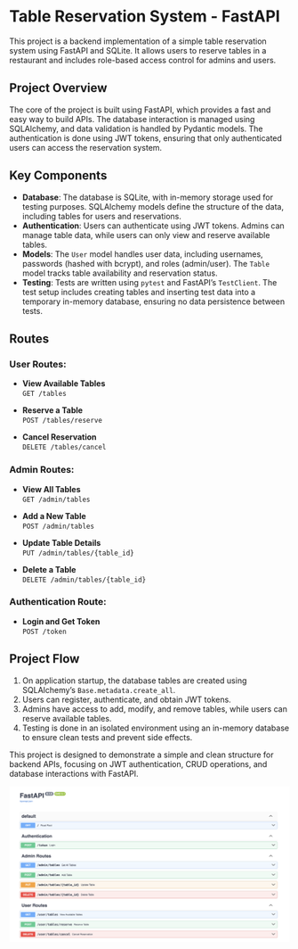 # Table Reservation System - FastAPI

This project is a backend implementation of a simple table reservation system using FastAPI and SQLite. It allows users to reserve tables in a restaurant and includes role-based access control for admins and users.

## Project Overview

The core of the project is built using FastAPI, which provides a fast and easy way to build APIs. The database interaction is managed using SQLAlchemy, and data validation is handled by Pydantic models. The authentication is done using JWT tokens, ensuring that only authenticated users can access the reservation system.

## Key Components

- **Database**: The database is SQLite, with in-memory storage used for testing purposes. SQLAlchemy models define the structure of the data, including tables for users and reservations.
- **Authentication**: Users can authenticate using JWT tokens. Admins can manage table data, while users can only view and reserve available tables.
- **Models**: The `User` model handles user data, including usernames, passwords (hashed with bcrypt), and roles (admin/user). The `Table` model tracks table availability and reservation status.
- **Testing**: Tests are written using `pytest` and FastAPI’s `TestClient`. The test setup includes creating tables and inserting test data into a temporary in-memory database, ensuring no data persistence between tests.

## Routes

### User Routes:
- **View Available Tables**  
  `GET /tables`

- **Reserve a Table**  
  `POST /tables/reserve`

- **Cancel Reservation**  
  `DELETE /tables/cancel`

### Admin Routes:
- **View All Tables**  
  `GET /admin/tables`

- **Add a New Table**  
  `POST /admin/tables`

- **Update Table Details**  
  `PUT /admin/tables/{table_id}`

- **Delete a Table**  
  `DELETE /admin/tables/{table_id}`

### Authentication Route:
- **Login and Get Token**  
  `POST /token`
  
## Project Flow

1. On application startup, the database tables are created using SQLAlchemy’s `Base.metadata.create_all`.
2. Users can register, authenticate, and obtain JWT tokens.
3. Admins have access to add, modify, and remove tables, while users can reserve available tables.
4. Testing is done in an isolated environment using an in-memory database to ensure clean tests and prevent side effects.

This project is designed to demonstrate a simple and clean structure for backend APIs, focusing on JWT authentication, CRUD operations, and database interactions with FastAPI.

![Alt Text](./ss.png)

